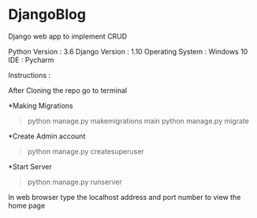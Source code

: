 # DjangoBlog

Django web app to implement CRUD

Python Version : 3.6
Django Version : 1.10
Operating System : Windows 10
IDE : Pycharm


Instructions :

After Cloning the repo go to terminal
 
 *Making Migrations
 >python manage.py makemigrations main
 >python manage.py migrate
 
 *Create Admin account
 >python manage.py createsuperuser
 
 *Start Server
 >python manage.py runserver
 
 In web browser type the localhost address and port number to view the home page
 
